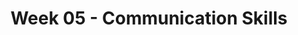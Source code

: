 ---
layout: single_embed_slide
title: "Week 05 - Communication Skills"
presentation_id: QPyNUU
canonical_url: /presentations/QPyNUU/
slides:
  - slide_name: ../deck-3609-large-0.jpeg
    slide_thumbnail: ../deck-3609-thumb-0.jpeg
    slide_text: >
      <p><strong>Location</strong>: CBC Campus - SWL 206<br />
      <strong>Time</strong>: Wednesday from 5:30-8:15<br />
      <strong>Week 05</strong>: 09/16/19 — 09/22/19<br />
      <strong>Reading Assignment</strong>: Hepworth et al. (2016) Chapters 5 &amp; 6<br />
      <strong>Topic and Content Area</strong>: Communication Skills<br />
      <strong>Assignments Due</strong>: Reading Quiz<br />
      <strong>Other Important Information</strong>: N/A</p>
      
  - slide_name: ../deck-3609-large-1.jpeg
    slide_thumbnail: ../deck-3609-thumb-1.jpeg
    slide_text: >
      <ul>
      <li>The Facilitative conditions</li>
      <li>Empathy</li>
      <li>Authenticity</li>
      <li>Discrete verbal following skills</li>
      </ul>
      
  - slide_name: ../deck-3609-large-2.jpeg
    slide_thumbnail: ../deck-3609-thumb-2.jpeg
    slide_text: >
      <blockquote>
      <p>As we have talked about, relationship and client belief in the process is key to having positive outcomes.</p>
      </blockquote>
      <blockquote>
      <p>Nearly half of the outcome relies on fundamental skills and abilities that social workers need to learn, apart from the type of treatment offered
      (As cited by Hepworth — Adams et al., 2008; Miller et al., 2013)</p>
      </blockquote>
      <p>Factor | Percentage
      —- | —-
      Client or extra-therapeutic factors | 40%
      Relationship factors | 30%
      Placebo, hope, and expectancy factors | 15%
      Model / technique factors | 15%</p>
      
  - slide_name: ../deck-3609-large-3.jpeg
    slide_thumbnail: ../deck-3609-thumb-3.jpeg
    slide_text: >
      <blockquote>
      <p>“Clients often have an unclear idea about what to expect from contact with a social worker, and those ideas may differ from the social worker’s expectations as well (Kadushin &amp; Kadushin, 1997). This is most evident when the client has been referred or mandated for service. Clarifying expectations becomes a key intervention in work with clients who have not chosen to see a social worker (Rooney et al., 2009; Trotter, 2006).”</p>
      </blockquote>
      <ul>
      <li>
      <strong>Determine your client expectations</strong>: Ask questions to determine what their expectations. Help them to manage unrealistic or unreasonable expectations.</li>
      <li>
      <strong>Emphasize client responsibility</strong>: What are the expectations that you or others have on them.</li>
      <li>
      <strong>Emphasize difficulties inherent in the process</strong>: Making change is hard. Extinction burst.</li>
      <li>
      <strong>Clarify your own role</strong>: What will you be doing and expectations they can have on you</li>
      </ul>
      <blockquote>
      <p>[Small Group Activity] Have students break up into their partner group for an assignment from another class. Have them go though and help clarify roles for the assignment.</p>
      </blockquote>
      <p>B. F. Skinner (1933) “Resistance to Extinction” in the Process of Conditioning, The Journal of General Psychology, 9:2, 420-429, DOI: 10.1080/00221309.1933.9920945</p>
      
  - slide_name: ../deck-3609-large-4.jpeg
    slide_thumbnail: ../deck-3609-thumb-4.jpeg
    slide_text: >
      <ul>
      <li>Importance of</li>
      <li>How to do</li>
      </ul>
      
  - slide_name: ../deck-3609-large-5.jpeg
    slide_thumbnail: ../deck-3609-thumb-5.jpeg
    slide_text: >
      <blockquote>
      <p>Carl Rodgers and person Center Counseling probably give the best and most focus on basic helping attitudes.</p>
      </blockquote>
      <ul>
      <li>
      <p>The facilitative conditions (or core conditions) in helping relationships were originally denoted by Carl Rogers (1957) as…</p>
      <ul>
      <li>Empathy</li>
      <li>Unconditional positive regard</li>
      <li>Congruence</li>
      </ul>
      </li>
      <li>
      <p>Much of the current research describes these as:</p>
      </li>
      <li>
      <p>Warmth</p>
      </li>
      <li>
      <p>Authenticity</p>
      </li>
      <li>
      <p>Empathy</p>
      </li>
      <li>
      <p>Facilitative conditions are often thought to be the foundation-level skills that undergird many treatment models and help create a positive client–social worker relationship.</p>
      <ul>
      <li>Research has especially supported the correlation of empathy with positive social work outcomes.</li>
      </ul>
      </li>
      <li>
      <p>The facilitative skills are particularly useful in treatment situations with voluntary clients.</p>
      </li>
      </ul>
      <blockquote>
      <p>[Discussion] What words would you choose as antonyms for each of these?</p>
      </blockquote>
      <blockquote>
      <p>[Activity] Have everybody pair up with a partner. Each group will receive one of the three words listed above or it’s antonym. You will have a couple of minutes to think about a scenario and act it out in front of the class. The class will guess what helping (or not helping attitude is being portrayed).</p>
      </blockquote>
      
  - slide_name: ../deck-3609-large-6.jpeg
    slide_thumbnail: ../deck-3609-thumb-6.jpeg
    slide_text: >
      <blockquote>
      <p>The RSA. (2013, December 10). Brené Brown on Empathy. Brené Brown on Empathy. Retrieved from https://www.youtube.com/watch?v=1Evwgu369Jw</p>
      </blockquote>
      <blockquote>
      <p>The following is a short video clip from a presentation that Brené Brown did called the “The Power of Vulnerability.”</p>
      </blockquote>
      <blockquote>
      <p>[Activity] Watch the video clip.</p>
      </blockquote>
      <blockquote>
      <p>[Discussion] What did you think of Theresa Wiseman (2007) concept of four parts to empathy. “Toward a holistic conceptualization of empathy for nursing practice.”</p>
      </blockquote>
      <ol>
      <li>Perspective taking and recognizing their perspective as truth</li>
      <li>Staying out of judgment</li>
      <li>Recognizing emotion in other people</li>
      <li>Communicating emotion with people</li>
      </ol>
      <blockquote>
      <p>[Discussion] What do you think about this video?</p>
      </blockquote>
      
  - slide_name: ../deck-3609-large-7.jpeg
    slide_thumbnail: ../deck-3609-thumb-7.jpeg
    slide_text: >
      <blockquote>
      <p>To review, that is…</p>
      </blockquote>
      <ol>
      <li>Perspective taking and recognizing their perspective as truth</li>
      <li>Staying out of judgment</li>
      <li>Recognizing emotion in other people</li>
      <li>Communicating emotion with people</li>
      </ol>
      <p>Wiseman, T. (2007). Toward a holistic conceptualization of empathy for nursing practice. Advances in Nursing Science, 30(3), E61–E72. https://doi.org/10.1097/01.ANS.0000286630.00011.e3</p>
      
  - slide_name: ../deck-3609-large-8.jpeg
    slide_thumbnail: ../deck-3609-thumb-8.jpeg
    slide_text: >
      <blockquote>
      <p>With empathy being such an important skill, we need to discuss how we can develop perceptiveness to feelings. As well we know that feelings or emotions exert a powerful influence on behavior and often play a central role in the problems of clients.</p>
      </blockquote>
      <ul>
      <li>To respond to the broad spectrum of emotions and feeling states presented by clients, the social worker must be fully aware of the diversity of human emotions.
      <ul>
      <li>
      <strong>Position of not knowing…</strong>
      </li>
      <li>They also need to take a “not knowing” position of learning what emotional expression means for the particular client in front of them.</li>
      </ul>
      </li>
      <li>It is important to realize that high-level empathic responding takes place in two phases:
      <ul>
      <li>A thinking process</li>
      <li>A responding process</li>
      </ul>
      </li>
      </ul>
      <blockquote>
      <p>Applicants or voluntary clients often enter into the helping relationship with openness, hoping to explore both their concerns and their related feelings.</p>
      </blockquote>
      
  - slide_name: ../deck-3609-large-9.jpeg
    slide_thumbnail: ../deck-3609-thumb-9.jpeg
    slide_text: >
      <p>You feel __ about __ because __
      You feel __, yet you also feel __</p>
      <p>[Partner Group Activity] With partner, take turns sharing respectively for about five minutes, about an experience that they experienced a emotional response (any emotion, happiness, sadness, excitement, nervousness, etc. - does not need to be an overly personal story.) The person not telling the story job is to draw out the details of the event and find opportunities to respond empathetically.</p>
      
  - slide_name: ../deck-3609-large-10.jpeg
    slide_thumbnail: ../deck-3609-thumb-10.jpeg
    slide_text: >
      <blockquote>
      <p>There are a number of ways in which social workers can employ reciprocal empathic responding:</p>
      </blockquote>
      <ul>
      <li>Establishing relationships with clients in initial sessions</li>
      <li>Staying in touch with clients</li>
      <li>Accurately assessing client problems</li>
      <li>Responding to clients’ nonverbal messages</li>
      </ul>
      <p>—&gt; Continues on next slide</p>
      
  - slide_name: ../deck-3609-large-11.jpeg
    slide_thumbnail: ../deck-3609-thumb-11.jpeg
    slide_text: >
      <ul>
      <li>Making confrontations more palatable</li>
      <li>Handling obstacles presented by clients</li>
      <li>Managing anger and patterns of violence</li>
      <li>Utilizing empathic responses to facilitate group discussions</li>
      </ul>
      
  - slide_name: ../deck-3609-large-12.jpeg
    slide_thumbnail: ../deck-3609-thumb-12.jpeg
    slide_text: >
      <blockquote>
      <p>[Whole Class Activity] What is authenticity and why is it important?</p>
      </blockquote>
      <blockquote>
      <p>Authenticity is defined as the sharing of self by relating in a natural, sincere, spontaneous, open, and genuine manner.</p>
      </blockquote>
      
  - slide_name: ../deck-3609-large-13.jpeg
    slide_thumbnail: ../deck-3609-thumb-13.jpeg
    slide_text: >
      <blockquote>
      <p>“Viewed from a therapeutic perspective, self-disclosure encourages clients to reciprocate with trust and openness. Lee (2014) has identified two types of self-disclosure: self-involving statements and personal self-disclosure” (Hepworth, et al., 2017)</p>
      </blockquote>
      <ul>
      <li>
      <strong>Self-involving statements</strong> include messages that express the social worker’s personal reaction to the client during the course of a session.</li>
      <li>
      <strong>Personal self-disclosure messages</strong>, by contrast, center on struggles or problems the social worker is currently experiencing or has experienced that are similar to the client’s problems</li>
      </ul>
      
  - slide_name: ../deck-3609-large-14.jpeg
    slide_thumbnail: ../deck-3609-thumb-14.jpeg
    slide_text: >
      <blockquote>
      <p>As social workers practice authentic responding and teach clients to respond authentically in their encounters with others, they should keep in mind the following guidelines related to the four elements of an authentic message:</p>
      </blockquote>
      <ul>
      <li>Personalize messages with the pronoun “I.”</li>
      <li>Share feelings that lie at varying depths.</li>
      <li>Describe the situation or targeted behavior in neutral or descriptive terms.</li>
      <li>Identify the specific impact of the problem situation or behavior of others.</li>
      </ul>
      
  - slide_name: ../deck-3609-large-15.jpeg
    slide_thumbnail: ../deck-3609-thumb-15.jpeg
    slide_text: >
      <blockquote>
      <p>Ragan, T. (2014 Jan 30) Carol Dweck - A study on praise and mindsets [Video File]. Retrieved from https://youtu.be/NWv1VdDeoRY.</p>
      </blockquote>
      <ul>
      <li>
      <p>[Whole Class Activity] Watch the video.</p>
      </li>
      <li>
      <p>[Whole Class Activity] Discuss:</p>
      <ul>
      <li>How does this impact us as social workers</li>
      <li>How do we give specific praise</li>
      </ul>
      </li>
      </ul>
      
  - slide_name: ../deck-3609-large-16.jpeg
    slide_thumbnail: ../deck-3609-thumb-16.jpeg
    slide_text: >
      <blockquote>
      <p>As social workers, we sometimes have to authentically respond when there are requests made by the client or when we believe it is for the best interest of the client.</p>
      </blockquote>
      <p>Client Initiated</p>
      <ul>
      <li>Requests from Clients for Personal Information</li>
      <li>Questions That Solicit the Social Worker’s Perceptions</li>
      </ul>
      <p>Worker Initiated</p>
      <ul>
      <li>Disclosing Past Experiences</li>
      <li>Sharing Perceptions, Ideas, Reactions, and Formulations</li>
      <li>Openly (and Tactfully) Sharing Reactions When Put on the Spot</li>
      <li>Experiencing Discomfort in Sessions</li>
      <li>Sharing Feelings When Clients’ Behavior Is Unreasonable or Distressing</li>
      <li>Sharing Feelings When Clients Give Positive Feedback</li>
      </ul>
      
  - slide_name: ../deck-3609-large-17.jpeg
    slide_thumbnail: ../deck-3609-thumb-17.jpeg
    slide_text: >
      <blockquote>
      <p>“Another aspect of relating authentically entails relating assertively to clients when a situation warrants such behavior.”</p>
      </blockquote>
      <ul>
      <li>
      <strong>Making Requests and Giving Directives</strong>: Work on problem solving during session and skill building.</li>
      <li>
      <strong>Maintaining Focus and Managing Interruptions</strong>: Keeping focus</li>
      <li>
      <strong>Interrupting Problematic Processes</strong>: When things aren’t going well.</li>
      <li>
      <strong>“Leaning Into” Clients’ Anger</strong>: Managing angry responses</li>
      <li>
      <strong>Saying No and Setting Limits</strong>: Saying no.</li>
      </ul>
      
  - slide_name: ../deck-3609-large-18.jpeg
    slide_thumbnail: ../deck-3609-thumb-18.jpeg
    slide_text: >
      <blockquote>
      <p>“Verbal following involves the use and sometimes blending of discrete skills that enable social workers to maintain psychological contact with clients on a moment-by-moment basis and to convey accurate understanding of their messages. Moreover, verbal following behavior takes into account two performance variables that are essential to satisfaction and continuance on the part of the client:”</p>
      </blockquote>
      <ul>
      <li>
      <strong>Stimulus-response congruence</strong>: The extent to which social workers’ responses provide feedback to clients that their messages are accurately received.</li>
      <li>
      <strong>Content relevance</strong>: The extent to which the content of social workers’ responses is perceived by clients as relevant to their substantive concerns.</li>
      </ul>
      
  - slide_name: ../deck-3609-large-19.jpeg
    slide_thumbnail: ../deck-3609-thumb-19.jpeg
    slide_text: >
      <ul>
      <li>
      <strong>Minimal prompts signal</strong> the social worker’s attentiveness and encourage the client to continue verbalizing.
      <ul>
      <li>
      <strong>Nonverbal minimal prompts</strong> consist of nodding the head, using facial expressions, or employing gestures that convey receptivity, interest, and commitment to understanding. They implicitly convey the message, “I am with you; please continue.”</li>
      <li>
      <strong>Verbal minimal prompts</strong> consist of brief messages that convey interest and encourage or request expanded verbalizations along the lines of the client’s previous expressions.</li>
      </ul>
      </li>
      <li>
      <strong>Accent responses</strong> (Hackney &amp; Cormier, 2005) involve repeating, in a questioning tone of voice or with emphasis, a word or a short phrase. Suppose a client says, “I’ve really had it with the way my supervisor at work is treating me.” The social worker might reply, “Had it?”</li>
      </ul>
      
  - slide_name: ../deck-3609-large-20.jpeg
    slide_thumbnail: ../deck-3609-thumb-20.jpeg
    slide_text: >
      <p>There are two basic types of of reflection:</p>
      <ol>
      <li>
      <strong>Reflection of Content</strong>: emphasize the cognitive aspects of client messages, such as situations, ideas, objects, or persons (Hackney &amp; Cormier, 2005).</li>
      <li>
      <strong>Reflection of Affect</strong>: focus attention on the affective part of the communication (Cormier, Nurius, &amp; Osborn, 2009). In reflections of affect, social workers relate with responses that accurately capture clients’ affect and help them reflect on and sort through their feelings</li>
      </ol>
      <p>Reflection can take the form of the following forms:</p>
      <ul>
      <li>
      <strong>Simple reflections</strong>, which identify the emotions expressed by the client, are a heritage from nondirective, client-centered counseling</li>
      <li>
      <strong>Complex reflections</strong> go beyond what the client has directly stated or implied, adding substantial meaning or emphasis to convey a more complex picture
      <ul>
      <li>
      <strong>Reframing</strong>: is another form of adding content. Here, the social worker puts the client’s response in a different light beyond what the client had considered (Moyers et al., 2003)</li>
      </ul>
      </li>
      <li>
      <strong>Double-sided reflection</strong>: Sometimes clients express indecision and conflict between several alternatives. that captures both sides of the dilemma that is fostering ambivalence about acting (Miller &amp; Rollnick, 2002)</li>
      <li>
      <strong>Reflections with a twist</strong> are reflections in which the social worker agrees in essence with the dilemma expressed by the client but changes the emphasis, perhaps to indicate that the dilemma is not unsolvable but rather that the client has not at this time solved it (Miller &amp; Rollnick, 2013)</li>
      </ul>
      
  - slide_name: ../deck-3609-large-21.jpeg
    slide_thumbnail: ../deck-3609-thumb-21.jpeg
    slide_text: >
      <p>Closed-ended questions define a topic and restrict the client’s response to a few words or a simple yes or no answer.</p>
      
  - slide_name: ../deck-3609-large-22.jpeg
    slide_thumbnail: ../deck-3609-thumb-22.jpeg
    slide_text: >
      <p>Open-ended questions and statements invite expanded expression and leave the client free to express what seems most relevant and important.</p>
      
  - slide_name: ../deck-3609-large-23.jpeg
    slide_thumbnail: ../deck-3609-thumb-23.jpeg
    slide_text: >
      <blockquote>
      <p>Seeking concreteness is an important aspect of drawing out information from a client. We can use it to obtain concreteness in a number of areas:</p>
      </blockquote>
      <ul>
      <li>
      <strong>Checking out Perceptions</strong>: Understanding how they view the world</li>
      <li>
      <strong>Clarifying the Meaning of Vague or Unfamiliar Terms</strong>: Clients often times use vague terms. What does this actually mean?</li>
      <li>
      <strong>Exploring the Basis of Conclusions Drawn by Clients</strong>: Why do they think things are this way</li>
      <li>
      <strong>Assisting Clients in Personalizing Their Statements</strong>: Helping understand what it means for them…
      <ul>
      <li>Focus on self</li>
      <li>Focus on others</li>
      <li>Focus on group or relationships</li>
      <li>Focus on content</li>
      </ul>
      </li>
      </ul>
      
  - slide_name: ../deck-3609-large-24.jpeg
    slide_thumbnail: ../deck-3609-thumb-24.jpeg
    slide_text: >
      <ul>
      <li>
      <strong>Eliciting Specific Feelings</strong>: How do they feel more specifically.</li>
      <li>
      <strong>Focusing on the Here and Now</strong>: moving out of the past.</li>
      <li>
      <strong>Eliciting Details Related to Clients’ Experiences</strong>: What they’ve done</li>
      <li>
      <strong>Eliciting Details Related to Interactional Behavior</strong>: How their interactions has been</li>
      </ul>
      
  - slide_name: ../deck-3609-large-25.jpeg
    slide_thumbnail: ../deck-3609-thumb-25.jpeg
    slide_text: >
      <p>The functions of focusing skills include</p>
      <ol>
      <li>Selecting topics for exploration</li>
      <li>Exploring topics in depth</li>
      <li>Managing obstacles to focusing</li>
      </ol>
      
  - slide_name: ../deck-3609-large-26.jpeg
    slide_thumbnail: ../deck-3609-thumb-26.jpeg
    slide_text: >
      <p>Four Distinct facets of summarizing:</p>
      <ol>
      <li>
      <strong>Highlighting key aspects</strong> of discussions of specific problems, strengths, and resources before changing the focus of the discussion</li>
      <li>
      <strong>Making connections</strong> between relevant aspects of lengthy client messages</li>
      <li>
      <strong>Reviewing major focal points</strong> of a session and tasks that clients plan to work on before the next session</li>
      <li>Recapitulating the highlights of a <strong>previous session</strong> and reviewing <strong>clients’ progress</strong> on tasks during the week for the purpose of providing focus and continuity between sessions</li>
      </ol>
      
  - slide_name: ../deck-3609-large-27.jpeg
    slide_thumbnail: ../deck-3609-thumb-27.jpeg
    slide_text: >
      
---